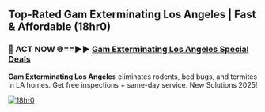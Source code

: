 ## Top-Rated Gam Exterminating Los Angeles | Fast & Affordable (18hr0)

<h3>🐜 ACT NOW 🌐==►► <a href="https://tinyurl.com/2dysvsjj" rel="nofollow">Gam Exterminating Los Angeles Special Deals</a></h3>

**Gam Exterminating Los Angeles** eliminates rodents, bed bugs, and termites in LA homes. Get free inspections + same-day service. New Solutions 2025!

[![18hr0](https://i.imgur.com/JCYaghj.jpeg)](https://tinyurl.com/2dysvsjj)